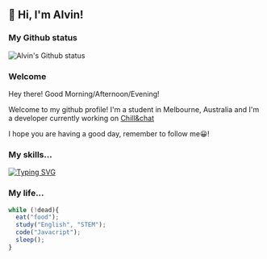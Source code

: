 ## 👋 Hi, I'm Alvin!
### My Github status
![Alvin's Github status](https://github-readme-stats.vercel.app/api?username=cheng-alvin)

### Welcome
Hey there! Good Morning/Afternoon/Evening! 

Welcome to my github profile! I'm a student in Melbourne, Australia and I'm a developer currently working on [Chill&chat](https://github.com/chillandchat)

I hope you are having a good day, remember to follow me😀! 

### My skills...
[![Typing SVG](https://readme-typing-svg.herokuapp.com?lines=Javascript;ReactJS;React+native;HTML;CSS;Express;MongoDB;NodeJS;Yarn)](https://git.io/typing-svg)

### My life...
```js
while (!dead){
  eat("food");
  study("English", "STEM");
  code("Javacript");
  sleep();
}
```
